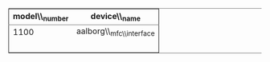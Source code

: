 <table border="2" cellspacing="0" cellpadding="6" rules="groups" frame="hsides">


<colgroup>
<col  class="right" />

<col  class="left" />
</colgroup>
<thead>
<tr>
<th scope="col" class="right">model\\<sub>number</sub></th>
<th scope="col" class="left">device\\<sub>name</sub></th>
</tr>
</thead>

<tbody>
<tr>
<td class="right">1100</td>
<td class="left">aalborg\\<sub>mfc\\</sub><sub>interface</sub></td>
</tr>


<tr>
<td class="right">&#xa0;</td>
<td class="left">&#xa0;</td>
</tr>
</tbody>
</table>

